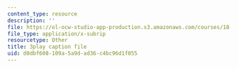 ```yaml
---
content_type: resource
description: ''
file: https://ol-ocw-studio-app-production.s3.amazonaws.com/courses/18-03sc-differential-equations-fall-2011/d0dbf608109a5a9dad36c4bc96d1f055_9KbpbBMThTE.vtt
file_type: application/x-subrip
resourcetype: Other
title: 3play caption file
uid: d0dbf608-109a-5a9d-ad36-c4bc96d1f055
---
```

